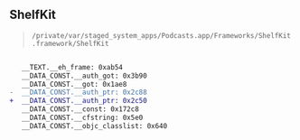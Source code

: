 ## ShelfKit

> `/private/var/staged_system_apps/Podcasts.app/Frameworks/ShelfKit.framework/ShelfKit`

```diff

   __TEXT.__eh_frame: 0xab54
   __DATA_CONST.__auth_got: 0x3b90
   __DATA_CONST.__got: 0x1ae8
-  __DATA_CONST.__auth_ptr: 0x2c88
+  __DATA_CONST.__auth_ptr: 0x2c50
   __DATA_CONST.__const: 0x172c8
   __DATA_CONST.__cfstring: 0x5e0
   __DATA_CONST.__objc_classlist: 0x640

```

